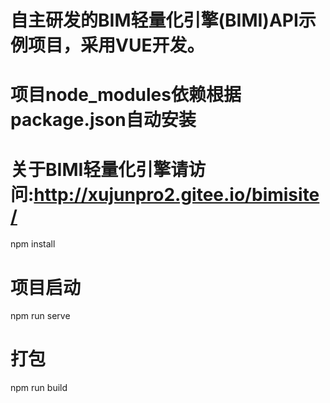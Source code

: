 
# 自主研发的BIM轻量化引擎(BIMI)API示例项目，采用VUE开发。
# 项目node_modules依赖根据package.json自动安装
# 关于BIMI轻量化引擎请访问:http://xujunpro2.gitee.io/bimisite/
npm install

# 项目启动
npm run serve

# 打包
npm run build
